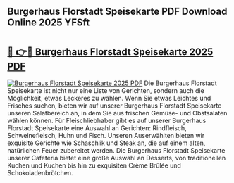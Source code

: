 ## Burgerhaus Florstadt Speisekarte PDF Download Online 2025 YFSft

# <h2><a href="http://gc6j612.nevu.top/?p=Burgerhaus+Florstadt+Speisekarte">🔗 👉🔴 Burgerhaus Florstadt Speisekarte 2025 PDF</a></h2>

[![Burgerhaus Florstadt Speisekarte 2025 PDF](https://i.imgur.com/dBaPXMq.png)](http://gc6j612.nevu.top/?p=Burgerhaus+Florstadt+Speisekarte)
Die Burgerhaus Florstadt Speisekarte ist nicht nur eine Liste von Gerichten, sondern auch die Möglichkeit, etwas Leckeres zu wählen. Wenn Sie etwas Leichtes und Frisches suchen, bieten wir auf unserer Burgerhaus Florstadt Speisekarte unseren Salatbereich an, in dem Sie aus frischen Gemüse- und Obstsalaten wählen können. Für Fleischliebhaber gibt es auf unserer Burgerhaus Florstadt Speisekarte eine Auswahl an Gerichten: Rindfleisch, Schweinefleisch, Huhn und Fisch. Unseren Auserwählten bieten wir exquisite Gerichte wie Schaschlik und Steak an, die auf einem alten, natürlichen Feuer zubereitet werden. Die Burgerhaus Florstadt Speisekarte unserer Cafeteria bietet eine große Auswahl an Desserts, von traditionellen Kuchen und Kuchen bis hin zu exquisiten Crème Brûlée und Schokoladenbrötchen.
